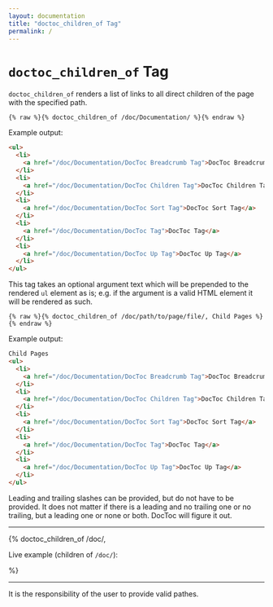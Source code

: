 ```yaml
---
layout: documentation
title: "doctoc_children_of Tag"
permalink: /
---
```


# `doctoc_children_of` Tag

`doctoc_children_of` renders a list of links to all direct children of the page with the specified path.

```
{% raw %}{% doctoc_children_of /doc/Documentation/ %}{% endraw %}
```

Example output:

```html
<ul>
  <li>
    <a href="/doc/Documentation/DocToc Breadcrumb Tag">DocToc Breadcrumb Tag</a>
  </li>
  <li>
    <a href="/doc/Documentation/DocToc Children Tag">DocToc Children Tag</a>
  </li>
  <li>
    <a href="/doc/Documentation/DocToc Sort Tag">DocToc Sort Tag</a>
  </li>
  <li>
    <a href="/doc/Documentation/DocToc Tag">DocToc Tag</a>
  </li>
  <li>
    <a href="/doc/Documentation/DocToc Up Tag">DocToc Up Tag</a>
  </li>
</ul>

```

This tag takes an optional argument text which will be prepended to the rendered `ul` element as is; e.g. if the argument is a valid HTML element it will be rendered as such.

```
{% raw %}{% doctoc_children_of /doc/path/to/page/file/, Child Pages %}{% endraw %}
```

Example output:

```html
Child Pages
<ul>
  <li>
    <a href="/doc/Documentation/DocToc Breadcrumb Tag">DocToc Breadcrumb Tag</a>
  </li>
  <li>
    <a href="/doc/Documentation/DocToc Children Tag">DocToc Children Tag</a>
  </li>
  <li>
    <a href="/doc/Documentation/DocToc Sort Tag">DocToc Sort Tag</a>
  </li>
  <li>
    <a href="/doc/Documentation/DocToc Tag">DocToc Tag</a>
  </li>
  <li>
    <a href="/doc/Documentation/DocToc Up Tag">DocToc Up Tag</a>
  </li>
</ul>

```

Leading and trailing slashes can be provided, but do not have to be provided. It does not matter if there is a leading and no trailing one or no trailing, but a leading one or none or both. DocToc will figure it out.

---------------------------------------------------------------------------

{% doctoc_children_of /doc/, <p>Live example (children of <code>/doc/</code>):</p> %}

---------------------------------------------------------------------------

It is the responsibility of the user to provide valid pathes.
